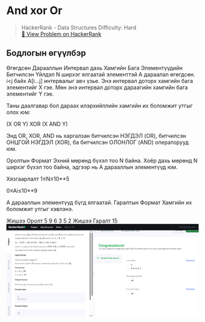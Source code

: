 # And xor Or


> HackerRank - Data Structures 
> Difficulty: Hard   
> [🔗 View Problem on HackerRank](https://www.hackerrank.com/challenges/and-xor-or/problem?isFullScreen=true)


## Бодлогын өгүүлбэр
Өгөгдсөн Дарааллын Интервал дахь Хамгийн Бага Элементүүдийн Битчилсэн Үйлдэл
N ширхэг ялгаатай элементтэй A дараалал өгөгдсөн.
i<j байх A[i…j] интервалыг авч үзье.
Энэ интервал доторх хамгийн бага элементийг X гэе.
Мөн энэ интервал доторх дараагийн хамгийн бага элементийг Y гэе.

Таны даалгавар бол дараах илэрхийллийн хамгийн их боломжит утгыг олох юм:

(X OR Y) XOR (X AND Y)

Энд OR, XOR, AND нь харгалзан битчилсэн НЭГДЭЛ (OR), битчилсэн ОНЦГОЙ НЭГДЭЛ (XOR), ба битчилсэн ОЛОНЛОГ (AND) операторууд юм.

Оролтын Формат
Эхний мөрөнд бүхэл тоо N байна.
Хоёр дахь мөрөнд N ширхэг бүхэл тоо байна, эдгээр нь A дарааллын элементүүд юм.

Хязгаарлалт
1≤N≤10**5
 
0≤Ai≤10**9
 
A дарааллын элементүүд бүгд ялгаатай.
Гаралтын Формат
Хамгийн их боломжит утгыг хэвлэнэ.

Жишээ Оролт
5
9 6 3 5 2
Жишээ Гаралт
15
![alt text](<Screenshot 2025-06-10 165654.png>)